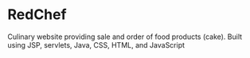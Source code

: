 RedChef
=======

Culinary website providing sale and order of food products (cake). Built using JSP, servlets, Java, CSS, HTML, and JavaScript